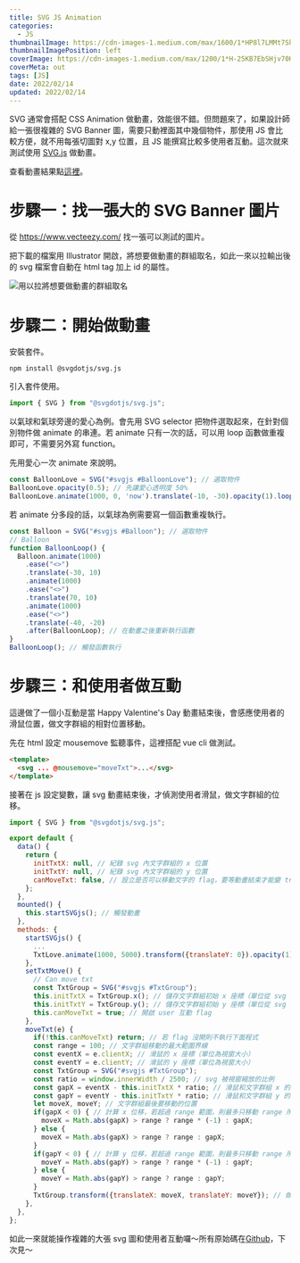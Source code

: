 ```yaml
---
title: SVG JS Animation
categories:
  - JS
thumbnailImage: https://cdn-images-1.medium.com/max/1600/1*HP8l7LMMt7Sh5UoO1T-yLQ.png
thumbnailImagePosition: left
coverImage: https://cdn-images-1.medium.com/max/1200/1*H-25KB7EbSHjv70HXrdl6w.png
coverMeta: out
tags: [JS]
date: 2022/02/14
updated: 2022/02/14
---
```


SVG 通常會搭配 CSS Animation 做動畫，效能很不錯。但問題來了，如果設計師給一張很複雜的 SVG Banner 圖，需要只動裡面其中幾個物件，那使用 JS 會比較方便，就不用每張切圖對 x,y 位置，且 JS 能撰寫比較多使用者互動。這次就來測試使用 [SVG.js](https://github.com/svgdotjs/svg.js) 做動畫。

<!--more-->

查看動畫結果點[這裡](https://annilla.github.io/svg-animate-js-test/svg-playground/dist/index.html)。

# 步驟一：找一張大的 SVG Banner 圖片

從 https://www.vecteezy.com/ 找一張可以測試的圖片。

把下載的檔案用 Illustrator 開啟，將想要做動畫的群組取名，如此一來以拉輸出後的 svg 檔案會自動在 html tag 加上 id 的屬性。

![用以拉將想要做動畫的群組取名](https://lh3.googleusercontent.com/pw/AM-JKLXnWoVOa7uTtIkkGUJfUAHbcmf3PUmTTE1yKqdaWG0-r6Pd9rAEr-DYqYOqsnFLbjgHIpNo0kvKTRKNYE9pGC5XAjj1oWOZLDiTKj5yLAjxUqjzFmGI1Oyuo-kiTCItxnC1sxCIU_Wpc6iPY-dse5ZhzA=w2206-h1378-no?authuser=0)

# 步驟二：開始做動畫

安裝套件。

```
npm install @svgdotjs/svg.js
```

引入套件使用。

```js
import { SVG } from "@svgdotjs/svg.js";
```

以氣球和氣球旁邊的愛心為例。會先用 SVG selector 把物件選取起來，在針對個別物件做 animate 的串連。若 animate 只有一次的話，可以用 loop 函數做重複即可，不需要另外寫 function。

先用愛心一次 animate 來說明。

```js
const BalloonLove = SVG("#svgjs #BalloonLove"); // 選取物件
BalloonLove.opacity(0.5); // 先讓愛心透明度 50%
BalloonLove.animate(1000, 0, 'now').translate(-10, -30).opacity(1).loop(true, true); // animate 動畫(duration, delay, 什麼時候開始), translate 移動位置, opacity 透明度 100%, loop 重複
```

若 animate 分多段的話，以氣球為例需要寫一個函數重複執行。

```js
const Balloon = SVG("#svgjs #Balloon"); // 選取物件
// Balloon
function BalloonLoop() {
  Balloon.animate(1000)
    .ease("<>")
    .translate(-30, 10)
    .animate(1000)
    .ease("<>")
    .translate(70, 10)
    .animate(1000)
    .ease("<>")
    .translate(-40, -20)
    .after(BalloonLoop); // 在動畫之後重新執行函數
}
BalloonLoop(); // 觸發函數執行
```

# 步驟三：和使用者做互動

這邊做了一個小互動是當 Happy Valentine's Day 動畫結束後，會感應使用者的滑鼠位置，做文字群組的相對位置移動。

先在 html 設定 mousemove 監聽事件，這裡搭配 vue cli 做測試。

```html
<template>
  <svg ... @mousemove="moveTxt">...</svg>
</template>
```

接著在 js 設定變數，讓 svg 動畫結束後，才偵測使用者滑鼠，做文字群組的位移。

```js
import { SVG } from "@svgdotjs/svg.js";

export default {
  data() {
    return {
      initTxtX: null, // 紀錄 svg 內文字群組的 x 位置
      initTxtY: null, // 紀錄 svg 內文字群組的 y 位置
      canMoveTxt: false, // 設立是否可以移動文字的 flag，要等動畫結束才能變 true
    };
  },
  mounted() {
    this.startSVGjs(); // 觸發動畫
  },
  methods: {
    startSVGjs() {
      ...
      TxtLove.animate(1000, 5000).transform({translateY: 0}).opacity(1).after(this.setTxtMove); // 在最後一個動畫結束後，開啟互動 flag
    },
    setTxtMove() {
      // Can move txt
      const TxtGroup = SVG("#svgjs #TxtGroup");
      this.initTxtX = TxtGroup.x(); // 儲存文字群組初始 x 座標（單位從 svg 畫布，非視窗大小）
      this.initTxtY = TxtGroup.y(); // 儲存文字群組初始 y 座標（單位從 svg 畫布，非視窗大小）
      this.canMoveTxt = true; // 開啟 user 互動 flag
    },
    moveTxt(e) {
      if(!this.canMoveTxt) return; // 若 flag 沒開則不執行下面程式
      const range = 100; // 文字群組移動的最大範圍界線
      const eventX = e.clientX; // 滑鼠的 x 座標（單位為視窗大小）
      const eventY = e.clientY; // 滑鼠的 y 座標（單位為視窗大小）
      const TxtGroup = SVG("#svgjs #TxtGroup");
      const ratio = window.innerWidth / 2500; // svg 被視窗縮放的比例
      const gapX = eventX - this.initTxtX * ratio; // 滑鼠和文字群組 x 的距離
      const gapY = eventY - this.initTxtY * ratio; // 滑鼠和文字群組 y 的距離
      let moveX, moveY; // 文字群組最後要移動的位置
      if(gapX < 0) { // 計算 x 位移，若超過 range 範圍，則最多只移動 range 所設定的距離
        moveX = Math.abs(gapX) > range ? range * (-1) : gapX;
      } else {
        moveX = Math.abs(gapX) > range ? range : gapX;
      }
      if(gapY < 0) { // 計算 y 位移，若超過 range 範圍，則最多只移動 range 所設定的距離｀
        moveY = Math.abs(gapY) > range ? range * (-1) : gapY;
      } else {
        moveY = Math.abs(gapY) > range ? range : gapY;
      }
      TxtGroup.transform({translateX: moveX, translateY: moveY}); // 做文字群組的位移
    },
  },
};
```

如此一來就能操作複雜的大張 svg 圖和使用者互動囉～所有原始碼在[Github](https://github.com/Annilla/svg-animate-js-test)，下次見～